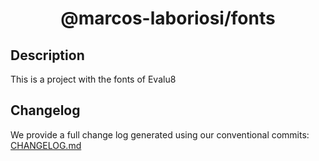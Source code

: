 <h1 align="center">@marcos-laboriosi/fonts</h1>

## Description
This is a project with the fonts of Evalu8

## Changelog
We provide a full change log generated using our conventional commits:
[CHANGELOG.md](https://github.com/marcos-laboriosi/evalu8-fonts/blob/main/CHANGELOG.md)
